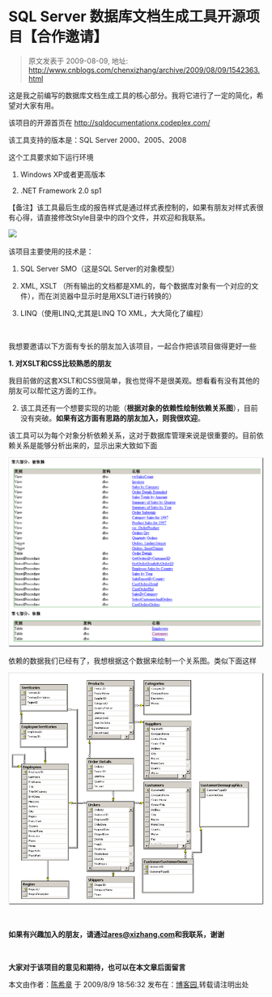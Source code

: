 # SQL Server 数据库文档生成工具开源项目【合作邀请】 
> 原文发表于 2009-08-09, 地址: http://www.cnblogs.com/chenxizhang/archive/2009/08/09/1542363.html 


这是我之前编写的数据库文档生成工具的核心部分。我将它进行了一定的简化，希望对大家有用。


该项目的开源首页在 <http://sqldocumentationx.codeplex.com/> 


  

该工具支持的版本是：SQL Server 2000、2005、2008  

这个工具要求如下运行环境  

1. Windows XP或者更高版本  

2. .NET Framework 2.0 sp1  

【备注】该工具最后生成的报告样式是通过样式表控制的，如果有朋友对样式表很有心得，请直接修改Style目录中的四个文件，并欢迎和我联系。  




![](http://blogs.itecn.net/blogs/ares/clip_image002_35816DFE.jpg) 


该项目主要使用的技术是： 


1. SQL Server SMO（这是SQL Server的对象模型） 


2. XML, XSLT （所有输出的文档都是XML的，每个数据库对象有一个对应的文件），而在浏览器中显示时是用XSLT进行转换的） 


3. LINQ（使用LINQ,尤其是LINQ TO XML，大大简化了编程） 


  


我想要邀请以下方面有专长的朋友加入该项目，一起合作把该项目做得更好一些 


**1. 对XSLT和CSS比较熟悉的朋友** 


我目前做的这套XSLT和CSS很简单，我也觉得不是很美观。想看看有没有其他的朋友可以帮忙这方面的工作。 


2. 该工具还有一个想要实现的功能（**根据对象的依赖性绘制依赖关系图**），目前没有突破。**如果有这方面有思路的朋友加入，则我很欢迎**。 


该工具可以为每个对象分析依赖关系，这对于数据库管理来说是很重要的。目前依赖关系是能够分析出来的，显示出来大致如下面 


[![image](./images/1542363-image_thumb.png "image")](http://images.cnblogs.com/cnblogs_com/chenxizhang/WindowsLiveWriter/SQLServer_10695/image_2.png) 


依赖的数据我们已经有了，我想根据这个数据来绘制一个关系图。类似下面这样 


[![image](./images/1542363-image_thumb_1.png "image")](http://images.cnblogs.com/cnblogs_com/chenxizhang/WindowsLiveWriter/SQLServer_10695/image_4.png) 


  


**如果有兴趣加入的朋友，请通过**[**ares@xizhang.com**](mailto:ares@xizhang.com)**和我联系，谢谢** 


  


**大家对于该项目的意见和期待，也可以在本文章后面留言**



 本文由作者：[陈希章](http://www.xizhang.com/) 于 2009/8/9 18:56:32 发布在：[博客园](http://www.cnblogs.com/chenxizhang/),转载请注明出处  


